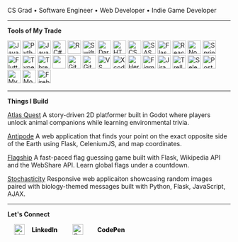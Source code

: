 <!-- <p>
  <img src="https://github.com/UccelloLibero/UccelloLibero/blob/main/README.png" alt="Nature's symmetry" align="center"/>
</p> -->

<p>
  CS Grad • Software Engineer • Web Developer • Indie Game Developer
</p>

---

<p><strong>Tools of My Trade</strong></p>

<p>
  <!-- Languages & Frameworks -->
  <img src="https://cdn.jsdelivr.net/gh/devicons/devicon/icons/javascript/javascript-original.svg" alt="JavaScript" width="30"/> 
  <img src="https://cdn.jsdelivr.net/gh/devicons/devicon/icons/python/python-original.svg" alt="Python" width="30"/> 
  <img src="https://cdn.jsdelivr.net/gh/devicons/devicon/icons/java/java-original.svg" alt="Java" width="30"/> 
  <img src="https://cdn.jsdelivr.net/gh/devicons/devicon/icons/csharp/csharp-original.svg" alt="C#" width="30"/> 
  <img src="https://cdn.jsdelivr.net/gh/devicons/devicon/icons/r/r-original.svg" alt="R" width="30"/>  
  <img src="https://cdn.jsdelivr.net/gh/devicons/devicon/icons/swift/swift-original.svg" alt="Swift" width="30"/> 
  <img src="https://cdn.jsdelivr.net/gh/devicons/devicon/icons/dart/dart-original.svg" alt="Dart" width="30"/> 
  <img src="https://cdn.jsdelivr.net/gh/devicons/devicon/icons/html5/html5-original.svg" alt="HTML5" width="30"/> 
  <img src="https://cdn.jsdelivr.net/gh/devicons/devicon/icons/css3/css3-original.svg" alt="CSS3" width="30"/> 
  <img src="https://cdn.jsdelivr.net/gh/devicons/devicon/icons/sass/sass-original.svg" alt="SASS" width="30"/> 
  <img src="https://cdn.jsdelivr.net/gh/devicons/devicon/icons/flask/flask-original.svg" alt="Flask" width="30"/> 
  <img src="https://cdn.jsdelivr.net/gh/devicons/devicon/icons/react/react-original.svg" alt="React" width="30"/> 
  <img src="https://cdn.jsdelivr.net/gh/devicons/devicon/icons/nodejs/nodejs-original.svg" alt="Node.js" width="30"/> 
  <img src="https://cdn.jsdelivr.net/gh/devicons/devicon/icons/spring/spring-original.svg" alt="Spring Boot" width="30"/> 
  <img src="https://cdn.jsdelivr.net/gh/devicons/devicon/icons/flutter/flutter-original.svg" alt="Flutter" width="30"/> 
  <img src="https://cdn.jsdelivr.net/gh/devicons/devicon/icons/typescript/typescript-original.svg" alt="TypeScript" width="30"/> 
  <img src="https://cdn.jsdelivr.net/gh/devicons/devicon/icons/threejs/threejs-original.svg" alt="Three.js" width="30"/>
  <img src="https://cdn.jsdelivr.net/gh/devicons/devicon/icons/wordpress/wordpress-original.svg" width="30" /> 
  <img src="https://cdn.jsdelivr.net/gh/devicons/devicon/icons/git/git-original.svg" alt="Git" width="30"/> 
  <img src="https://cdn.jsdelivr.net/gh/devicons/devicon/icons/github/github-original.svg" alt="GitHub" width="30"/> 
  <img src="https://cdn.jsdelivr.net/gh/devicons/devicon/icons/vscode/vscode-original.svg" alt="VS Code" width="30"/>
  <img src="https://cdn.jsdelivr.net/gh/devicons/devicon/icons/xcode/xcode-original.svg" alt="Xcode" width="30"/>
  <img src="https://cdn.jsdelivr.net/gh/devicons/devicon/icons/heroku/heroku-original.svg" alt="Heroku" width="30"/>
  <img src="https://cdn.jsdelivr.net/gh/devicons/devicon/icons/figma/figma-original.svg" alt="Figma" width="30"/>
  <img src="https://cdn.jsdelivr.net/gh/devicons/devicon/icons/jira/jira-original.svg" alt="Jira" width="30"/>
  <img src="https://cdn.jsdelivr.net/gh/devicons/devicon/icons/trello/trello-plain.svg" alt="Trello" width="30"/>
  <img src="https://img.icons8.com/ios-filled/50/selenium-test-automation.png" alt="Selenium" width="30"/>
  <img src="https://cdn.jsdelivr.net/gh/devicons/devicon/icons/postgresql/postgresql-original.svg" alt="PostgreSQL" width="30"/>
  <img src="https://cdn.jsdelivr.net/gh/devicons/devicon/icons/mysql/mysql-original.svg" alt="MySQL" width="30"/>
  <img src="https://cdn.jsdelivr.net/gh/devicons/devicon/icons/mongodb/mongodb-original.svg" alt="MongoDB" width="30"/>
  <img src="https://cdn.jsdelivr.net/gh/devicons/devicon/icons/firebase/firebase-plain.svg" alt="Firebase" width="30"/>
</p>

---

<p><strong>Things I Build</strong></p>

<p><a href="https://github.com/UccelloLibero/Atlas-Quest-by-Dark-Toothful">Atlas Quest</a> A story-driven 2D platformer built in Godot where players unlock animal companions while learning environmental trivia.</p>
<p><a href="https://github.com/UccelloLibero/Antipode">Antipode</a> A web application that finds your point on the exact opposite side of the Earth using Flask, CeleniumJS, and map coordinates.</p>
<p><a href="https://github.com/UccelloLibero/Flagship">Flagship</a> A fast-paced flag guessing game built with Flask, Wikipedia API and the WebShare API. Learn global flags under a countdown.</p>
<p><a href="https://github.com/UccelloLibero/Stochasticity">Stochasticity</a> Responsive web applicaiton showcasing random images paired with biology-themed messages built with Python, Flask, JavaScript, AJAX.</p>



---

<p><strong>Let's Connect</strong></p>
<p>
  <a href="https://www.linkedin.com/in/maya-mcpherson-uccellolibero/" target="_blank" style="display: inline-flex; align-items: center; margin: 0 15px; text-decoration: none;">
    <img src="https://cdn.jsdelivr.net/gh/devicons/devicon/icons/linkedin/linkedin-original.svg" alt="LinkedIn" width="24" />
    <span style="margin-left: 16px; font-weight: bold; color: black;"> LinkedIn</span>
  </a>

  <a href="https://codepen.io/buzzy" target="_blank" style="display: inline-flex; align-items: center; margin: 0 15px; text-decoration: none;">
    <img src="https://img.icons8.com/ios-filled/50/000000/codepen.png" alt="CodePen" width="24" />
    <span style="margin-left: 16px; font-weight: bold; color: black; padding-left: 16px;"> CodePen</span>
  </a>
</p>
<!--
**UccelloLibero/UccelloLibero** is a ✨ _special_ ✨ repository because its `README.md` (this file) appears on your GitHub profile.

Here are some ideas to get you started:

- 🔭 I’m currently working on ...
- 🌱 I’m currently learning ...
- 👯 I’m looking to collaborate on ...
- 🤔 I’m looking for help with ...
- 💬 Ask me about ...
- 📫 How to reach me: ...
- 😄 Pronouns: ...
- ⚡ Fun fact: ...
-->
